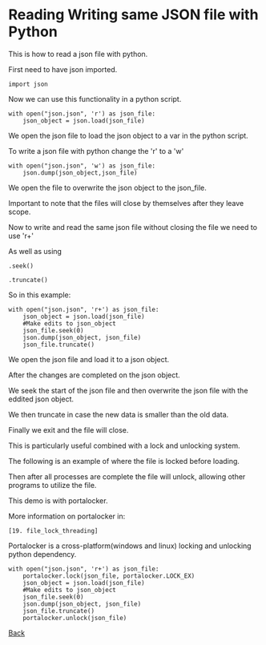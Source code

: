 # Reading Writing same JSON file with Python

This is how to read a json file with python.

First need to have json imported.

	import json

Now we can use this functionality in a python script.
	
	with open("json.json", 'r') as json_file:
	    json_object = json.load(json_file)

We open the json file to load the json object to a var in the python script.

To write a json file with python change the 'r' to a 'w'

	with open("json.json", 'w') as json_file:
	    json.dump(json_object,json_file)

We open the file to overwrite the json object to the json_file.

Important to note that the files will close by themselves after they leave scope.

Now to write and read the same json file without closing the file we need to use 'r+'

As well as using

	.seek()

	.truncate()

So in this example:

	with open("json.json", 'r+') as json_file:
	    json_object = json.load(json_file)
	    #Make edits to json_object
	    json_file.seek(0)
	    json.dump(json_object, json_file)
	    json_file.truncate()

We open the json file and load it to a json object.

After the changes are completed on the json object.

We seek the start of the json file and then overwrite the json file with the eddited json object.

We then truncate in case the new data is smaller than the old data.

Finally we exit and the file will close.

This is particularly useful combined with a lock and unlocking system.

The following is an example of where the file is locked before loading.

Then after all processes are complete the file will unlock, allowing other programs to utilize the file.

This demo is with portalocker.

More information on portalocker in:

	[19. file_lock_threading]

Portalocker is a cross-platform(windows and linux) locking and unlocking python dependency.

	with open("json.json", 'r+') as json_file:
		portalocker.lock(json_file, portalocker.LOCK_EX)
	    json_object = json.load(json_file)
	    #Make edits to json_object
	    json_file.seek(0)
	    json.dump(json_object, json_file)
	    json_file.truncate()
		portalocker.unlock(json_file)

[Back](https://jaemnkm.github.io/docs_redirect)